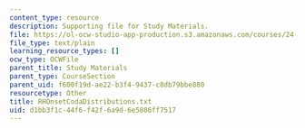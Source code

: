 ```yaml
---
content_type: resource
description: Supporting file for Study Materials.
file: https://ol-ocw-studio-app-production.s3.amazonaws.com/courses/24-964-topics-in-phonology-fall-2004/d1bb3f1c44f6f42f6a9d6e5806ff7517_RHOnsetCodaDistributions.txt
file_type: text/plain
learning_resource_types: []
ocw_type: OCWFile
parent_title: Study Materials
parent_type: CourseSection
parent_uid: f600f19d-ae22-b3f4-9437-c8db79bbe880
resourcetype: Other
title: RHOnsetCodaDistributions.txt
uid: d1bb3f1c-44f6-f42f-6a9d-6e5806ff7517
---
```

